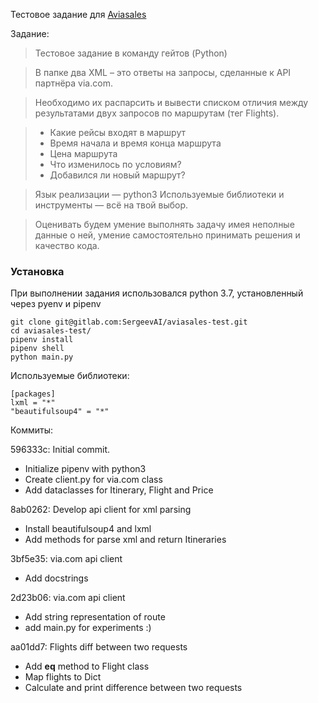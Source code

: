 Тестовое задание для [Aviasales](https://www.aviasales.ru/)

Задание:

> Тестовое задание в команду гейтов (Python)

> В папке два XML – это ответы на запросы, сделанные к API партнёра via.com.

>Необходимо их распарсить и вывести списком отличия между результатами двух запросов по маршрутам (тег Flights).

> * Какие рейсы входят в маршрут
> * Время начала и время конца маршрута
> * Цена маршрута
> * Что изменилось по условиям?
> * Добавился ли новый маршрут?

> Язык реализации — python3
> Используемые библиотеки и инструменты — всё на твой выбор.

> Оценивать будем умение выполнять задачу имея неполные данные о ней,
умение самостоятельно принимать решения и качество кода.


### Установка
При выполнении задания использовался python 3.7, установленный через pyenv и pipenv
```
git clone git@gitlab.com:SergeevAI/aviasales-test.git
cd aviasales-test/
pipenv install
pipenv shell
python main.py
```

Используемые библиотеки:
```
[packages]
lxml = "*"
"beautifulsoup4" = "*"
```

Коммиты:

596333c: Initial commit.

 - Initialize pipenv with python3
 - Create client.py for via.com class
 - Add dataclasses for Itinerary, Flight and Price

8ab0262: Develop api client for xml parsing

 - Install beautifulsoup4 and lxml
 - Add methods for parse xml and return Itineraries

3bf5e35: via.com api client
 - Add docstrings

2d23b06: via.com api client
 - Add string representation of route
 - add main.py for experiments :)

aa01dd7: Flights diff between two requests
 - Add __eq__ method to Flight class
 - Map flights to Dict
 - Calculate and print difference between two requests